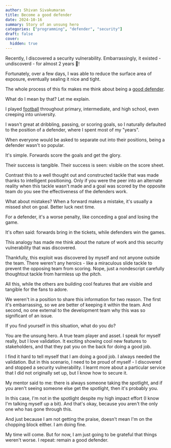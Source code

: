 ```yaml
---
author: Shivan Sivakumaran
title: Become a good defender
date: 2024-10-16
summary: Story of an unsung hero
categories: ["programming", "defender", "security"]
draft: false
cover:
  hidden: true
---
```


Recently, I discovered a security vulnerability. Embarrassingly, it existed - undiscoverd - for almost 2 years 🤯!

Fortunately, over a few days, I was able to reduce the surface area of exposure, eventually sealing it nice and tight.

The whole process of this fix makes me think about being a [good defender](<https://en.wikipedia.org/wiki/Defender_(association_football)>).

What do I mean by that? Let me explain.

I played [football](https://en.wikipedia.org/wiki/Association_football) throughout primary, intermediate, and high school, even creeping into university.

I wasn't great at dribbling, passing, or scoring goals, so I naturally defaulted to the position of a defender, where I spent most of my "years".

When everyone would be asked to separate out into their positions, being a defender wasn't so popular.

It's simple. Forwards score the goals and get the glory.

Their success is tangible. Their success is seen: visible on the score sheet.

Contrast this to a well thought out and constructed tackle that was made thanks to intelligent positioning. Only if you were the peer into an alternate reality when this tackle wasn't made and a goal was scored by the opposite team do you see the effectiveness of the defenders work.

What about mistakes? When a forward makes a mistake, it's usually a missed shot on goal. Better luck next time.

For a defender, it's a worse penalty, like conceding a goal and losing the game.

It's often said: forwards bring in the tickets, while defenders win the games.

This analogy has made me think about the nature of work and this security vulnerability that was discovered.

Thankfully, this exploit was discovered by myself and not anyone outside the team. There weren't any heroics - like a miraculous slide tackle to prevent the opposing team from scoring. Nope, just a nondescript carefully thoughtout tackle from harmless up the pitch.

All this, while the others are building cool features that are visible and tangible for the fans to adore.

We weren't in a position to share this information for two reason. The first it's embarrassing, so we are better of keeping it within the team. And second, no one external to the development team why this was so significant of an issue.

If you find yourself in this situation, what do you do?

You are the unsung hero. A true team player and asset. I speak for myself really, but I love validation. It exciting showing cool new features to stakeholders, and that they pat you on the back for doing a good job.

I find it hard to tell myself that I am doing a good job. I always needed the validation. But in this scenario, I need to be proud of myself - I discovered and stopped a security vulnerability. I learnt more about a particular service that I did not originally set up, but I know how to secure it.

My mentor said to me: there is always someone taking the spotlight, and if you aren't seeing someone else get the spotlight, then it's probably you.

In this case, I'm not in the spotlight despite my high impact effort (I know I'm talking myself up a bit). And that's okay, because you aren't the only one who has gone through this.

And just because I am not getting the praise, doesn't mean I'm on the chopping block either. I am doing fine.

My time will come. But for now, I am just going to be grateful that things weren't worse. I repeat: remain a good defender.
